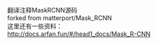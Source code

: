 翻译注释MaskRCNN源码  
forked from matterport/Mask_RCNN  
这里还有一些资料：  
http://docs.arfan.fun/#/head1_docs/Mask_R-CNN
